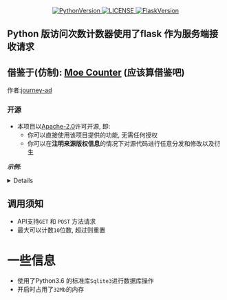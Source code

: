 <p align="center">
    <a href="https://github.com/MarkusJoe/QWeather">
        <img src="https://img.shields.io/badge/Python-3.9.x-blue.svg" alt="PythonVersion">
        <img src="https://img.shields.io/badge/LINCESE-Apache2.0-orange.svg" alt="LICENSE">
        <img src="https://img.shields.io/badge/Falsk-2.0.2-purple" alt="FlaskVersion">
    </a>
</p>

## Python 版访问次数计数器使用了flask 作为服务端接收请求
## 借鉴于(仿制): [Moe Counter](https://github.com/journey-ad/Moe-counter)  (应该算借鉴吧)
作者:[journey-ad](https://github.com/journey-ad/Moe-counter/commits?author=journey-ad)

### 开源
- 本项目以[Apache-2.0](./LICENSE)许可开源, 即:
  - 你可以直接使用该项目提供的功能, 无需任何授权
  - 你可以在**注明来源版权信息**的情况下对源代码进行任意分发和修改以及衍生
  
***示例:***
<details>

![LocalCounter](https://geminitay.pythonanywhere.com/API?name=main)

</details>

## 调用须知
- API支持`GET` 和 `POST` 方法请求
- 最大可以计数`10`位数, 超过则重置


# 一些信息
- 使用了Python3.6 的标准库`Sqlite3`进行数据库操作
- 开启时占用了`32Mb`的内存





